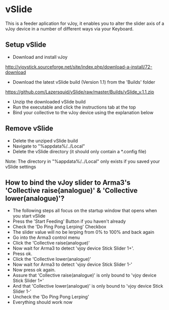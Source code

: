 # vSlide

This is a feeder aplication for vJoy, it enables you to alter the slider axis of a 
vJoy device in a number of different ways via your Keyboard.

Setup vSlide
-
- Download and install vJoy

http://vjoystick.sourceforge.net/site/index.php/download-a-install/72-download
- Download the latest vSlide build (Version 1.1) from the 'Builds' folder

https://github.com/Lazersquid/vSlide/raw/master/Builds/vSlide_v.1.1.zip
- Unzip the downloaded vSlide build
- Run the executable and click the instructions tab at the top
- Bind your collective to the vJoy device using the explanation below

Remove vSlide
-
- Delete the unziped vSlide build
- Navigate to "%appdata%/../Local"
- Delete the vSlide directory (it should only contain a *.config file)

Note: The directory in "%appdata%/../Local" only exists if you saved your vSlide settings

How to bind the vJoy slider to Arma3's 'Collective raise(analogue)' & 'Collective lower(analogue)'?
-
- The following steps all focus on the startup window that opens when you start vSlide
- Press the 'Start Feeding' Button if you haven't already
- Check the 'Do Ping Pong Lerping' Checkbox
- The slider value will no be lerping from 0% to 100% and back again
- Go into the Arma3 control menu
- Click the 'Collective raise(analogue)'
- Now wait for Arma3 to detect 'vjoy device Stick Slider 1+'.
- Press ok.
- Click the 'Collective lower(analogue)'
- Now wait for Arma3 to detect 'vjoy device Stick Slider 1-'
- Now press ok again.
- Assure that 'Collective raise(analogue)' is only bound to 'vjoy device Stick Slider 1+'
- And that 'Collective lower(analogue)' is only bound to 'vjoy device Stick Slider 1-'
- Uncheck the 'Do Ping Pong Lerping'
- Everything should work now
